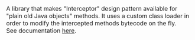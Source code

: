 <font size='3'>
A library that makes "Interceptor" design pattern available for "plain old Java objects" methods. It uses a custom class loader in order to modify the intercepted methods bytecode on the fly.<br>
See documentation <a href='http://code.google.com/p/java-interceptor/wiki/Documentation'>here</a>.</font>